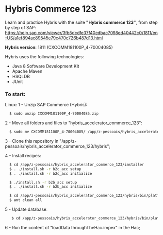 # Hybris Commerce 123

Learn and practice Hybris with the suite **"Hybris commerce 123"**, from step by step of SAP: https://help.sap.com/viewer/3fb5dcdfe37f40edbac7098ed40442c0/1811/en-US/a1ef894ac89545e79c470c726b487d13.html

**Hybris version**: 1811 (CXCOMM181100P_4-70004085)

Hybris uses the following technologies:
* Java 8 Software Development Kit
* Apache Maven
* HSQLDB
* JUnit

### To start:
Linux:
1 - Unzip SAP Commerce (Hybris):
```sh
  $ sudo unzip CXCOMM181100P_4-70004085.zip
```


2 - Move all folders and files to "hybris_accelerator_commerce_123":
```sh
  $ sudo mv CXCOMM181100P_4-70004085/ /app/z-pessoais/hybris_accelerator_commerce_123
```

3 - Clone this repository in "/app/z-pessoais/hybris_accelerator_commerce_123/hybris";

4 - Install recipes:
```sh
  $ cd /app/z-pessoais/hybris_accelerator_commerce_123/installer
  $ . ./install.sh -r b2c_acc setup
  $ . ./install.sh -r b2c_acc initialize

  $ ./install.sh -r b2b_acc setup
  $ . ./install.sh -r b2b_acc initialize

  $ cd /app/z-pessoais/hybris_accelerator_commerce_123/hybris/bin/platform
  $ ant clean all
```

5 - Update database:
```sh
   $ cd /app/z-pessoais/hybris_accelerator_commerce_123/hybris/bin/platform && ant updatesystem
```

6 - Run the content of "loadDataThroughTheHac.impex" in the Hac;
